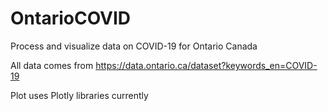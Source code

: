 # OntarioCOVID

Process and visualize data on COVID-19 for Ontario Canada

All data comes from <https://data.ontario.ca/dataset?keywords_en=COVID-19>

Plot uses Plotly libraries currently
